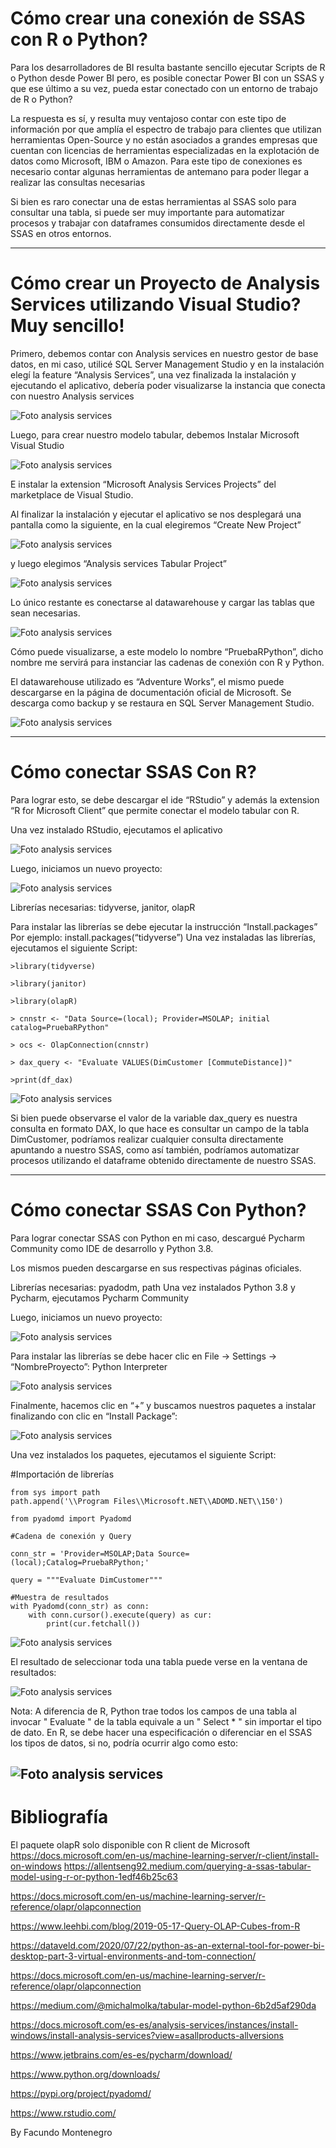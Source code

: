 # Cómo crear una conexión de SSAS con R o Python?

Para los desarrolladores de BI resulta bastante sencillo ejecutar Scripts de R o Python desde Power BI pero, es posible conectar Power BI con un SSAS y que ese último a su vez, pueda estar conectado con un entorno de trabajo de R o Python? 

La respuesta es sí, y resulta muy ventajoso contar con este tipo de información por que amplía el espectro de trabajo para clientes que utilizan herramientas Open-Source y no están asociados a grandes empresas que cuentan con licencias de herramientas especializadas en la explotación de datos como Microsoft, IBM o Amazon.
Para este tipo de conexiones es necesario contar algunas herramientas de antemano para poder llegar a realizar las consultas necesarias

Si bien es raro conectar una de estas herramientas al SSAS solo para consultar una tabla, si puede ser muy importante para automatizar procesos y trabajar con dataframes consumidos directamente desde el SSAS en otros entornos.

--- 

# Cómo crear un Proyecto de Analysis Services utilizando Visual Studio? Muy sencillo!

Primero, debemos contar con Analysis services en nuestro gestor de base datos, en mi caso, utilicé SQL Server Management Studio y en la instalación elegí la feature  “Analysis Services”, una vez finalizada la instalación y ejecutando el aplicativo, debería poder visualizarse la instancia que conecta con nuestro Analysis services

![Foto analysis services](capture3.PNG)

Luego, para crear nuestro modelo tabular, debemos Instalar Microsoft Visual Studio

 ![Foto analysis services](capture4.PNG)

E instalar la extension  “Microsoft Analysis Services Projects” del marketplace de Visual Studio.

Al finalizar la instalación y ejecutar el aplicativo se nos desplegará una pantalla como la siguiente, en la cual elegiremos “Create New Project” 

![Foto analysis services](Capture.PNG)

y luego elegimos “Analysis services Tabular Project”

![Foto analysis services](capture2.PNG)

Lo único restante es conectarse al datawarehouse y cargar las tablas que sean necesarias.

![Foto analysis services](capture5.PNG)

Cómo puede visualizarse, a este modelo lo nombre “PruebaRPython”, dicho nombre me servirá para instanciar las cadenas de conexión con R y Python.

El datawarehouse utilizado es “Adventure Works”, el mismo puede descargarse en la página de documentación oficial de Microsoft. Se descarga como backup y se restaura en SQL Server Management Studio.

![Foto analysis services](capture6.PNG)

---

# Cómo conectar SSAS Con R?

Para lograr esto, se debe descargar el ide “RStudio” y además la extension “R for Microsoft Client” que permite conectar el modelo tabular con R.

Una vez instalado RStudio, ejecutamos el aplicativo  

![Foto analysis services](capture7.PNG)

Luego, iniciamos un nuevo proyecto:

![Foto analysis services](capture8.PNG)

Librerías necesarias: tidyverse, janitor, olapR


Para instalar las librerías se debe ejecutar la instrucción “Install.packages”
Por ejemplo: install.packages(“tidyverse”)
Una vez instaladas las librerías, ejecutamos el siguiente Script:
 
~~~
>library(tidyverse)

>library(janitor)

>library(olapR)

> cnnstr <- "Data Source=(local); Provider=MSOLAP; initial catalog=PruebaRPython"

> ocs <- OlapConnection(cnnstr)

> dax_query <- "Evaluate VALUES(DimCustomer [CommuteDistance])"

>print(df_dax)
~~~

![Foto analysis services](capture9.PNG)

Si bien puede observarse el valor de la variable dax_query es nuestra consulta en formato DAX, lo que hace es consultar un campo de la tabla DimCustomer, podríamos realizar cualquier consulta directamente apuntando a nuestro SSAS, como así también, podríamos automatizar procesos utilizando el dataframe obtenido directamente de nuestro SSAS.

---
# Cómo conectar SSAS Con Python?

Para lograr conectar SSAS con Python en mi caso, descargué Pycharm Community como IDE de desarrollo y Python 3.8. 

Los mismos pueden descargarse en sus respectivas páginas oficiales.

Librerías necesarias: pyadodm, path
Una vez instalados Python 3.8 y Pycharm, ejecutamos Pycharm Community 

Luego, iniciamos un nuevo proyecto:

![Foto analysis services](capture10.PNG)

Para instalar las librerías se debe hacer clic en File -> Settings -> “NombreProyecto”: Python Interpreter

![Foto analysis services](capture11.PNG)


Finalmente, hacemos clic en “+” y buscamos nuestros paquetes a instalar finalizando con clic en “Install Package”:

![Foto analysis services](capture12.PNG)


Una vez instalados los paquetes, ejecutamos el siguiente Script:

#Importación de librerías

~~~
from sys import path
path.append('\\Program Files\\Microsoft.NET\\ADOMD.NET\\150')

from pyadomd import Pyadomd

#Cadena de conexión y Query

conn_str = 'Provider=MSOLAP;Data Source=(local);Catalog=PruebaRPython;'

query = """Evaluate DimCustomer"""

#Muestra de resultados
with Pyadomd(conn_str) as conn:
    with conn.cursor().execute(query) as cur:
        print(cur.fetchall())
~~~

![Foto analysis services](capture13.PNG)

El resultado de seleccionar toda una tabla puede verse en la ventana de resultados:

![Foto analysis services](capture14.PNG)

Nota: A diferencia de R, Python trae todos los campos de una tabla al invocar " Evaluate " de la tabla equivale a un " Select * " sin importar el tipo de dato. En R, se debe hacer una especificación o diferenciar en el SSAS los tipos de datos, si no, podría ocurrir algo como esto:

![Foto analysis services](capture15.PNG)
--- 

# Bibliografía

El paquete olapR solo disponible con R client de Microsoft https://docs.microsoft.com/en-us/machine-learning-server/r-client/install-on-windows
https://allentseng92.medium.com/querying-a-ssas-tabular-model-using-r-or-python-1edf46b25c63

https://docs.microsoft.com/en-us/machine-learning-server/r-reference/olapr/olapconnection

https://www.leehbi.com/blog/2019-05-17-Query-OLAP-Cubes-from-R

https://dataveld.com/2020/07/22/python-as-an-external-tool-for-power-bi-desktop-part-3-virtual-environments-and-tom-connection/

https://docs.microsoft.com/en-us/machine-learning-server/r-reference/olapr/olapconnection

https://medium.com/@michalmolka/tabular-model-python-6b2d5af290da

https://docs.microsoft.com/es-es/analysis-services/instances/install-windows/install-analysis-services?view=asallproducts-allversions

https://www.jetbrains.com/es-es/pycharm/download/

https://www.python.org/downloads/

https://pypi.org/project/pyadomd/ 

https://www.rstudio.com/ 

By Facundo Montenegro